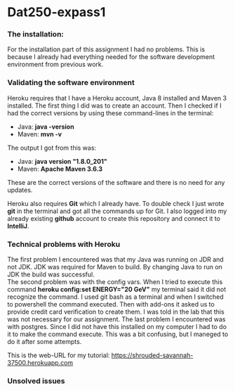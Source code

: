 # Dat250-expass1

### The installation:
For the installation part of this assignment I had no problems. This is because I already had everything needed 
for the software development environment from previous work. 

### Validating the software environment
Heroku requires that I have a Heroku account, Java 8 installed and Maven 3 installed. 
The first thing I did was to create an account. 
Then I checked if I had the correct versions by using these command-lines in the terminal: 
* Java: **java -version**
* Maven: **mvn -v** <br>

The output I got from this was: 
* Java: **java version "1.8.0_201"**
* Maven: **Apache Maven 3.6.3** <br>

These are the correct versions of the software and there is no need for any updates. 

Heroku also requires **Git** which I already have. To double check I just wrote **git** in the terminal and got all the
commands up for Git.
I also logged into my already existing **github** account to create this repository and connect it to **IntelliJ**. 


### Technical problems with Heroku
The first problem I encountered was that my Java was running on JDR and not JDK. JDK was required for Maven to build. 
By changing Java to run on JDK the build was successful.  
The second problem was with the config vars. When I tried to execute this command **heroku config:set ENERGY="20 GeV"**
my terminal said it did not recognize the command. I used git bash as a terminal and when I switched to powershell the
command executed. 
Then with add-ons it asked us to provide credit card verification to create them. I was told in the lab that this
was not necessary for our assignment.
The last problem I encountered was with postgres. Since I did not have this installed on my computer I had to do it to
make the command execute. This was a bit confusing, but I maneged to do it after some attempts. 

This is the web-URL for my tutorial: 
<https://shrouded-savannah-37500.herokuapp.com>

### Unsolved issues
